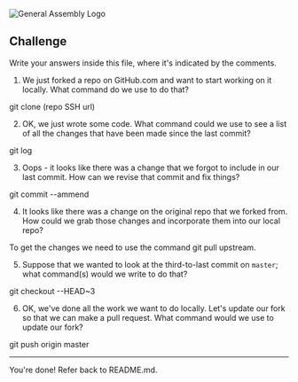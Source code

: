![General Assembly Logo](http://i.imgur.com/ke8USTq.png)

## Challenge

Write your answers inside this file, where it's indicated by the comments.

1. We just forked a repo on GitHub.com and want to start working on it locally. What command do we use to do that?

git clone (repo SSH url)

2. OK, we just wrote some code. What command could we use to see a list of all the changes that have been made since the last commit?

git log

3. Oops - it looks like there was a change that we forgot to include in our last commit. How can we revise that commit and fix things?

git commit --ammend

4. It looks like there was a change on the original repo that we forked from. How could we grab those changes and incorporate them into our local repo?

To get the changes we need to use the command git pull upstream.

5. Suppose that we wanted to look at the third-to-last commit on `master`; what command(s) would we write to do that?

git checkout --HEAD~3

6. OK, we've done all the work we want to do locally. Let's update our fork so that we can make a pull request. What command would we use to update our fork?

git push origin master
<hr>

You're done! Refer back to README.md.
